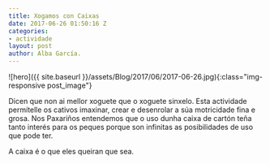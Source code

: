 ```yaml
---
title: Xogamos con Caixas
date: 2017-06-26 01:50:16 Z
categories:
- actividade
layout: post
author: Alba García.
---
```


![hero]({{ site.baseurl }}/assets/Blog/2017/06/2017-06-26.jpg){:class="img-responsive post_image"}
<br>

Dicen que non ai mellor xoguete que o xoguete sinxelo.
Esta actividade permítelle os cativos imaxinar, crear e desenrolar a súa motricidade fina e grosa. Nos Paxariños entendemos que o uso dunha caixa de cartón teña tanto interés para os peques porque son infinitas as posibilidades de uso que pode ter.

A caixa é o que eles queiran que sea. 
